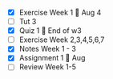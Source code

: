 - [x] Exercise Week 1  🚮 Aug 4 
- [ ] Tut 3
- [x] Quiz 1 🚮 End of w3
- [ ] Exercise Week 2,3,4,5,6,7
- [x] Notes Week 1 - 3
- [x]  Assignment 1 🚮 Aug 
- [ ] Review Week 1-5
